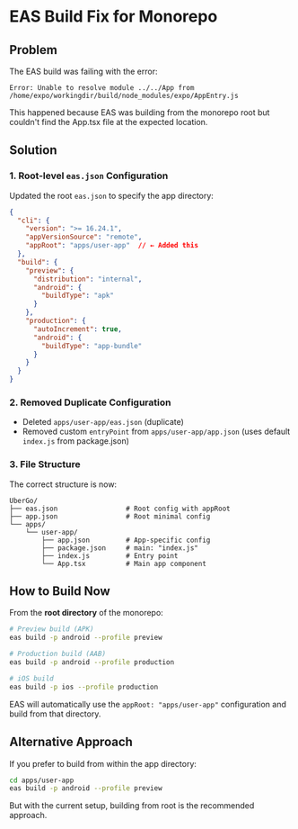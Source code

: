 # EAS Build Fix for Monorepo

## Problem
The EAS build was failing with the error:
```
Error: Unable to resolve module ../../App from /home/expo/workingdir/build/node_modules/expo/AppEntry.js
```

This happened because EAS was building from the monorepo root but couldn't find the App.tsx file at the expected location.

## Solution

### 1. Root-level `eas.json` Configuration
Updated the root `eas.json` to specify the app directory:

```json
{
  "cli": {
    "version": ">= 16.24.1",
    "appVersionSource": "remote",
    "appRoot": "apps/user-app"  // ← Added this
  },
  "build": {
    "preview": {
      "distribution": "internal",
      "android": {
        "buildType": "apk"
      }
    },
    "production": {
      "autoIncrement": true,
      "android": {
        "buildType": "app-bundle"
      }
    }
  }
}
```

### 2. Removed Duplicate Configuration
- Deleted `apps/user-app/eas.json` (duplicate)
- Removed custom `entryPoint` from `apps/user-app/app.json` (uses default `index.js` from package.json)

### 3. File Structure
The correct structure is now:
```
UberGo/
├── eas.json                 # Root config with appRoot
├── app.json                 # Root minimal config
└── apps/
    └── user-app/
        ├── app.json         # App-specific config
        ├── package.json     # main: "index.js"
        ├── index.js         # Entry point
        └── App.tsx          # Main app component
```

## How to Build Now

From the **root directory** of the monorepo:

```bash
# Preview build (APK)
eas build -p android --profile preview

# Production build (AAB)
eas build -p android --profile production

# iOS build
eas build -p ios --profile production
```

EAS will automatically use the `appRoot: "apps/user-app"` configuration and build from that directory.

## Alternative Approach

If you prefer to build from within the app directory:

```bash
cd apps/user-app
eas build -p android --profile preview
```

But with the current setup, building from root is the recommended approach.


